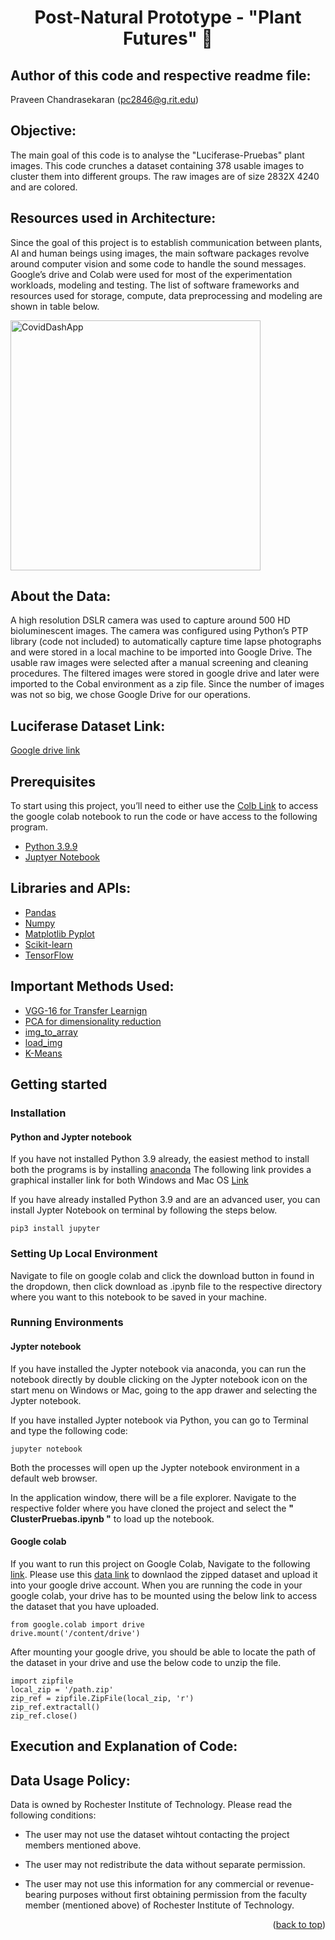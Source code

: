 <h1 align="center">Post-Natural Prototype - "Plant Futures" 🌱 </h1>

## Author of this code and respective readme file: 
Praveen Chandrasekaran (pc2846@g.rit.edu) 

## Objective:
The main goal of this code is to analyse the "Luciferase-Pruebas" plant images. This code crunches a dataset containing 378 usable images to cluster them into different groups. The raw images are of size 2832X 4240 and are colored. 

## Resources used in Architecture:
Since the goal of this project is to establish communication between plants, AI and human beings using images, the main software packages revolve around computer vision and some code to handle the sound messages. Google’s drive and Colab were used for most of the experimentation workloads, modeling and testing. The list of software frameworks and resources used for storage, compute, data preprocessing and modeling are shown in table below.

[<img src='https://media.giphy.com/media/JiBNaric6Jecnd535A/giphy.gif' alt='CovidDashApp' height='400'>](https://dd-covid-dashboard.herokuapp.com/)

## About the Data:
A high resolution DSLR camera was used to capture around 500 HD bioluminescent images. The camera was configured using Python’s PTP library (code not included) to automatically capture time lapse photographs and were stored in a local machine to be imported into Google Drive. The usable raw images were selected after a manual screening and cleaning procedures. The filtered images were stored in google drive and later were imported to the Cobal environment as a zip file. Since the number of images was not so big, we chose Google Drive for our operations. 

## Luciferase Dataset Link:
<a href="https://drive.google.com/file/d/1AaWdXBl30SXSVFS93YPT0BUPvs7eXwwn/view?usp=sharing">Google drive link</a>

## Prerequisites
To start using this project, you’ll need to either use the [Colb Link]([https://git-scm.com/download/](https://colab.research.google.com/drive/1qIdsA2dlP0R0bp2cDoQY-CYo0-5tA3kN?usp=sharing)) to access the google colab notebook to run the code or have access to the following program. <br/>
- [Python 3.9.9](https://www.python.org/downloads/) <br/>
- [Juptyer Notebook](https://jupyter.org/install) <br/>

## Libraries and APIs:
- <a href="https://pandas.pydata.org/">Pandas</a>
- <a href="https://numpy.org/">Numpy</a>
- <a href="https://matplotlib.org/stable/tutorials/introductory/pyplot.html">Matplotlib Pyplot</a>
- <a href="https://scikit-learn.org/stable/">Scikit-learn</a>
- <a href="https://www.tensorflow.org">TensorFlow</a>

## Important Methods Used:
- <a href="https://www.tensorflow.org/api_docs/python/tf/keras/applications/vgg16/VGG16">VGG-16 for Transfer Learnign</a>
- <a href="https://scikit-learn.org/stable/modules/generated/sklearn.decomposition.PCA.html">PCA for dimensionality reduction</a>
- <a href="https://www.tensorflow.org/api_docs/python/tf/keras/utils/img_to_array">img_to_array</a>
- <a href="https://www.tensorflow.org/api_docs/python/tf/keras/utils/load_img">load_img</a>
- <a href="https://scikit-learn.org/stable/modules/generated/sklearn.cluster.KMeans.html">K-Means</a>

## Getting started

### Installation

#### Python and Jypter notebook
If you have not installed Python 3.9 already, the easiest method to install both the programs is by installing [anaconda](https://www.anaconda.com/) The following link provides a graphical installer link for both Windows and Mac OS [Link](https://www.anaconda.com/products/individual)

If you have already installed Python 3.9 and are an advanced user, you can install Jypter Notebook on terminal by following the steps below.

	pip3 install jupyter	

### Setting Up Local Environment
Navigate to file on google colab and click the download button in found in the dropdown, then click download as .ipynb file to the respective directory where you want to this notebook to be saved in your machine. <br/>

### Running Environments

#### Jypter notebook

If you have installed the Jypter notebook via anaconda, you can run the notebook directly by double clicking on the Jypter notebook icon on the start menu on Windows or Mac, going to the app drawer and selecting the Jypter notebook.

If you have installed Jypter notebook via Python, you can go to Terminal and type the following code:
 
   ```
   jupyter notebook
   ```

Both the processes will open up the Jypter notebook environment in a default web browser. 

In the application window, there will be a file explorer. Navigate to the respective folder where you have cloned the project and select the **" ClusterPruebas.ipynb "** to load up the notebook. 

#### Google colab

If you want to run this project on Google Colab, Navigate to the following [link](https://colab.research.google.com/drive/1qIdsA2dlP0R0bp2cDoQY-CYo0-5tA3kN?authuser=1#scrollTo=nh8qtDZijLqq). Please use this [data link](https://drive.google.com/file/d/1AaWdXBl30SXSVFS93YPT0BUPvs7eXwwn/view?usp=share_link) to downlaod the zipped dataset and upload it into your google drive account. When you are running the code in your google colab, your drive has to be mounted using the below link to access the dataset that you have uploaded. 

   ```
   from google.colab import drive
   drive.mount('/content/drive')
   ```
After mounting your google drive, you should be able to locate the path of the dataset in your drive and use the below code to unzip the file.
   ```
   import zipfile
   local_zip = '/path.zip'
   zip_ref = zipfile.ZipFile(local_zip, 'r')
   zip_ref.extractall()
   zip_ref.close()
  ```

## Execution and Explanation of Code:




## Data Usage Policy:
Data is owned by Rochester Institute of Technology. Please read the following conditions:

 - The user may not use the dataset wihtout contacting the project members mentioned above.

 - The user may not redistribute the data without separate permission.

 - The user may not use this information for any commercial or revenue-bearing purposes without first obtaining permission from the faculty member (mentioned above) of Rochester Institute of Technology.

<p align="right">(<a href="#top">back to top</a>)</p>
